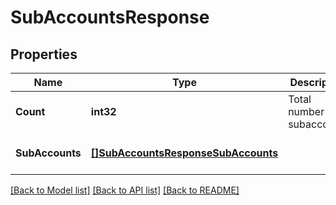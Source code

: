 # SubAccountsResponse

## Properties
Name | Type | Description | Notes
------------ | ------------- | ------------- | -------------
**Count** | **int32** | Total number of subaccounts | [optional] [default to null]
**SubAccounts** | [**[]SubAccountsResponseSubAccounts**](SubAccountsResponsesubAccounts.md) |  | [optional] [default to null]

[[Back to Model list]](../README.md#documentation-for-models) [[Back to API list]](../README.md#documentation-for-api-endpoints) [[Back to README]](../README.md)


